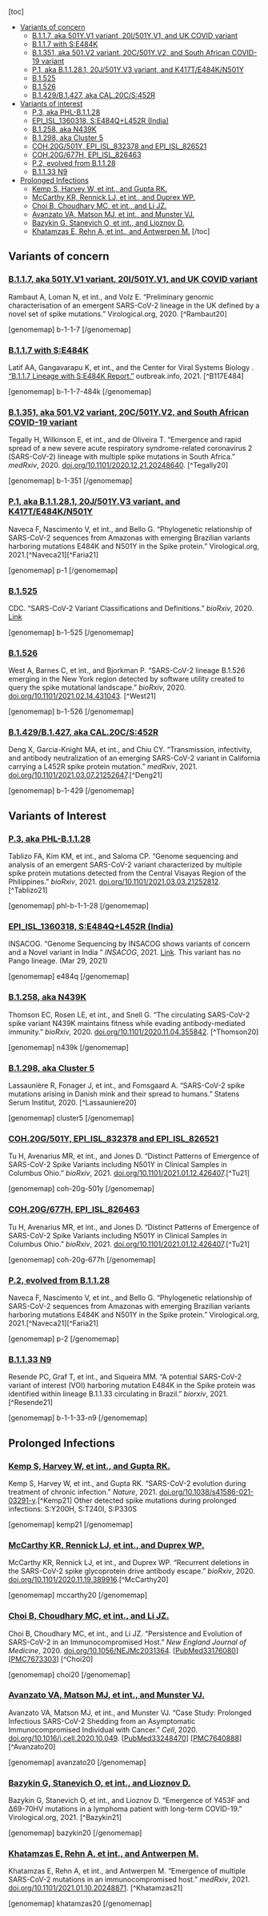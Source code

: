 [toc]
- [Variants of concern](#variants.of.concern)
  - [B.1.1.7, aka 501Y.V1 variant, 20I/501Y.V1, and UK COVID variant](#sec_b-1-1-7)
  - [B.1.1.7 with S:E484K](#sec_b-1-1-7-484k)
  - [B.1.351, aka 501.V2 variant, 20C/501Y.V2, and South African COVID-19 variant](#sec_b-1-351)
  - [P.1, aka B.1.1.28.1, 20J/501Y.V3 variant, and K417T/E484K/N501Y](#sec_p-1)
  - [B.1.525](#sec_b-1-525)
  - [B.1.526](#sec_b-1-526)
  - [B.1.429/B.1.427, aka CAL.20C/S:452R](#sec_b-1-429)
- [Variants of interest](#variants.of.interest)
  - [P.3, aka PHL-B.1.1.28](#sec_phl-b-1-1-28)
  - [EPI_ISL_1360318, S:E484Q+L452R (India)](#sec_e484q)
  - [B.1.258, aka N439K](#sec_n439k)
  - [B.1.298, aka Cluster 5](#sec_cluster5)
  - [COH.20G/501Y, EPI_ISL_832378 and EPI_ISL_826521](#sec_coh-20g-501y)
  - [COH.20G/677H, EPI_ISL_826463](#sec_coh-20g-677h)
  - [P.2, evolved from B.1.1.28](#sec_p-2)
  - [B.1.1.33 N9](#sec_b-1-1-33-n9)
- [Prolonged Infections](#prolonged.infections)
  - [Kemp S, Harvey W, et int., and Gupta RK.](#sec_kemp21)
  - [McCarthy KR, Rennick LJ, et int., and Duprex WP.](#sec_mccarthy20)
  - [Choi B, Choudhary MC, et int., and Li JZ.](#sec_choi20)
  - [Avanzato VA, Matson MJ, et int., and Munster VJ.](#sec_avanzato20)
  - [Bazykin G, Stanevich O, et int., and Lioznov D.](#sec_bazykin20)
  - [Khatamzas E, Rehn A, et int., and Antwerpen M.](#sec_khatamzas20)
[/toc]

<div style="clear: both; height: 0;" />

## Variants of concern

<!-- B.1.1.7 -->
<section id="sec_b-1-1-7" class="figure-section compact">

<div class="figure-caption">

### [B.1.1.7, aka 501Y.V1 variant, 20I/501Y.V1, and UK COVID variant](#sec_b-1-1-7)

Rambaut A, Loman N, et int., and Volz E. “Preliminary genomic characterisation of an emergent SARS-CoV-2 lineage in the UK defined by a novel set of spike mutations.” Virological.org, 2020. [^Rambaut20]

</div>

<div class="figure-image" style="min-width: 61.8%;">

[genomemap]
b-1-1-7
[/genomemap]

</div>

</section>

<!-- B.1.1.7 E484K-->
<section id="sec_b-1-1-7-484k" class="figure-section compact">

<div class="figure-caption">

### [B.1.1.7 with S:E484K](#sec_b-1-1-7-484k)

Latif AA, Gangavarapu K, et int., and the Center for Viral Systems Biology . [“B.1.1.7 Lineage with S:E484K Report.”](https://outbreak.info/situation-reports?country=United%20Kingdom&country=United%20States&division=California&pango=B.1.1.7&muts=S%3AE484K&selected=United%20States&selectedType=country) outbreak.info, 2021. [^B117E484]

</div>

<div class="figure-image" style="min-width: 61.8%;">

[genomemap]
b-1-1-7-484k
[/genomemap]

</div>

</section>

<!-- B.1.351 -->
<section id="sec_b-1-351" class="figure-section compact">

<div class="figure-caption">

### [B.1.351, aka 501.V2 variant, 20C/501Y.V2, and South African COVID-19 variant](#sec_b-1-351)

Tegally H, Wilkinson E, et int., and de Oliveira T. “Emergence and rapid spread of a new severe acute respiratory syndrome-related coronavirus 2 (SARS-CoV-2) lineage with multiple spike mutations in South Africa.” _medRxiv_, 2020. [doi.org/10.1101/2020.12.21.20248640](https://doi.org/10.1101/2020.12.21.20248640). [^Tegally20]

</div>

<div class="figure-image" style="min-width: 61.8%;">

[genomemap]
b-1-351
[/genomemap]

</div>

</section>

<!-- P.1 -->
<section id="sec_p-1" class="figure-section compact">

<div class="figure-caption">

### [P.1, aka B.1.1.28.1, 20J/501Y.V3 variant, and K417T/E484K/N501Y](#sec_p-1)

Naveca F, Nascimento V, et int., and Bello G. “Phylogenetic relationship of SARS-CoV-2 sequences from Amazonas with emerging Brazilian variants harboring mutations E484K and N501Y in the Spike protein.” Virological.org, 2021.[^Naveca21][^Faria21]

</div>

<div class="figure-image" style="min-width: 61.8%;">

[genomemap]
p-1
[/genomemap]

</div>

</section>

<!-- B.1.525 -->
<section id="sec_b-1-525" class="figure-section compact">

<div class="figure-caption">

### [B.1.525](#sec_b-1-525)

CDC. “SARS-CoV-2 Variant Classifications and Definitions.” _bioRxiv_, 2020. [Link](https://www.cdc.gov/coronavirus/2019-ncov/cases-updates/variant-surveillance/variant-info.html#Interest)

</div>

<div class="figure-image" style="min-width: 61.8%;">

[genomemap]
b-1-525
[/genomemap]

</div>

</section>

<!-- B.1.526 -->
<section id="sec_b-1-526" class="figure-section compact">

<div class="figure-caption">

### [B.1.526](#sec_b-1-526)

West A, Barnes C, et int., and Bjorkman P. “SARS-CoV-2 lineage B.1.526 emerging in the New York region detected by software utility created to query the spike mutational landscape.” _bioRxiv_, 2020. [doi.org/10.1101/2021.02.14.431043](https://doi.org/10.1101/2021.02.14.431043). [^West21]

</div>

<div class="figure-image" style="min-width: 61.8%;">

[genomemap]
b-1-526
[/genomemap]

</div>

</section>

<!-- b-1-429 -->
<section id="sec_b-1-429" class="figure-section compact">

<div class="figure-caption">

### [B.1.429/B.1.427, aka CAL.20C/S:452R](#sec_b-1-429)

Deng X, Garcia-Knight MA, et int., and Chiu CY. “Transmission, infectivity, and antibody neutralization of an emerging SARS-CoV-2 variant in California carrying a L452R spike protein mutation.” _medRxiv_, 2021. [doi.org/10.1101/2021.03.07.21252647](https://doi.org/10.1101/2021.03.07.21252647).[^Deng21]

</div>

<div class="figure-image" style="min-width: 61.8%;">

[genomemap]
b-1-429
[/genomemap]

</div>

</section>

## Variants of Interest

<!-- PHL-B.1.1.28 -->
<section id="sec_phl-b-1-1-28" class="figure-section compact">

<div class="figure-caption">

### [P.3, aka PHL-B.1.1.28](#phl-b-1-1-28)

Tablizo FA, Kim KM, et int., and Saloma CP. “Genome sequencing and analysis of an emergent SARS-CoV-2 variant characterized by multiple spike protein mutations detected from the Central Visayas Region of the Philippines.” _bioRxiv_, 2021. [doi.org/10.1101/2021.03.03.21252812](https://doi.org/10.1101/2021.03.03.21252812
). [^Tablizo21]

</div>

<div class="figure-image" style="min-width: 61.8%;">

[genomemap]
phl-b-1-1-28
[/genomemap]

</div>

</section>

<!-- India E484Q -->
<section id="sec_e484q" class="figure-section compact">

<div class="figure-caption">

### [EPI_ISL_1360318, S:E484Q+L452R (India)](#sec_e484q)

INSACOG. “Genome Sequencing by INSACOG shows variants of concern and a Novel variant in India
” _INSACOG_, 2021. [Link](https://pib.gov.in/PressReleaseIframePage.aspx?PRID=1707177
). This variant has no Pango lineage. (Mar 29, 2021)

</div>

<div class="figure-image" style="min-width: 61.8%;">

[genomemap]
e484q
[/genomemap]

</div>

</section>

<!-- B.1.258 -->
<section id="sec_n439k" class="figure-section compact">

<div class="figure-caption">

### [B.1.258, aka N439K](#sec_n439k)

Thomson EC, Rosen LE, et int., and Snell G. “The circulating SARS-CoV-2 spike variant N439K maintains fitness while evading antibody-mediated immunity.” _bioRxiv_, 2020. [doi.org/10.1101/2020.11.04.355842](https://doi.org/10.1101/2020.11.04.355842). [^Thomson20]

</div>

<div class="figure-image" style="min-width: 61.8%;">

[genomemap]
n439k
[/genomemap]

</div>

</section>

<!-- Cluster 5 -->
<section id="sec_cluster5" class="figure-section compact">

<div class="figure-caption">

### [B.1.298, aka Cluster 5](#sec_cluster5)
Lassaunière R, Fonager J, et int., and Fomsgaard A. “SARS-CoV-2 spike mutations arising in Danish mink and their spread to humans.” Statens Serum Institut, 2020. [^Lassauniere20]

</div>

<div class="figure-image" style="min-width: 61.8%;">

[genomemap]
cluster5
[/genomemap]

</div>

</section>

<!-- COH.20G/501Y -->
<section id="sec_coh-20g-501y" class="figure-section compact">

<div class="figure-caption">

### [COH.20G/501Y, EPI_ISL_832378 and EPI_ISL_826521](#sec_coh-20g-501y)
Tu H, Avenarius MR, et int., and Jones D. “Distinct Patterns of Emergence of SARS-CoV-2 Spike Variants including N501Y in Clinical Samples in Columbus Ohio.” _bioRxiv_, 2021. [doi.org/10.1101/2021.01.12.426407](https://doi.org/10.1101/2021.01.12.426407).[^Tu21]

</div>

<div class="figure-image" style="min-width: 61.8%;">

[genomemap]
coh-20g-501y
[/genomemap]

</div>

</section>

<!-- COH.20G/677H -->
<section id="sec_coh-20g-677h" class="figure-section compact">

<div class="figure-caption">

### [COH.20G/677H, EPI_ISL_826463](#sec_coh-20g-677h)

Tu H, Avenarius MR, et int., and Jones D. “Distinct Patterns of Emergence of SARS-CoV-2 Spike Variants including N501Y in Clinical Samples in Columbus Ohio.” _bioRxiv_, 2021. [doi.org/10.1101/2021.01.12.426407](https://doi.org/10.1101/2021.01.12.426407).[^Tu21]


</div>

<div class="figure-image" style="min-width: 61.8%;">

[genomemap]
coh-20g-677h
[/genomemap]

</div>

</section>

<!-- P.2 -->
<section id="sec_p-2" class="figure-section compact">

<div class="figure-caption">

### [P.2, evolved from B.1.1.28](#sec_p-2)
Naveca F, Nascimento V, et int., and Bello G. “Phylogenetic relationship of SARS-CoV-2 sequences from Amazonas with emerging Brazilian variants harboring mutations E484K and N501Y in the Spike protein.” Virological.org, 2021.[^Naveca21][^Faria21]

</div>

<div class="figure-image" style="min-width: 61.8%;">

[genomemap]
p-2
[/genomemap]

</div>

</section>

<!-- B.1.1.35 N9 -->
<section id="sec_b-1-1-33-n9" class="figure-section compact">

<div class="figure-caption">

### [B.1.1.33 N9](#sec_b-1-1-33-n9)
Resende PC, Graf T, et int., and Siqueira MM. “A potential SARS-CoV-2 variant of interest (VOI) harboring mutation E484K in the Spike protein was identified within lineage B.1.1.33 circulating in Brazil.” _biorxiv_, 2021.[^Resende21]

</div>

<div class="figure-image" style="min-width: 61.8%;">

[genomemap]
b-1-1-33-n9
[/genomemap]

</div>

</section>

## Prolonged Infections

<!-- Kemp S -->
<section id="sec_kemp21" class="figure-section compact">

<div class="figure-caption">

### [Kemp S, Harvey W, et int., and Gupta RK.](#sec_kemp21)

Kemp S, Harvey W, et int., and Gupta RK. “SARS-CoV-2 evolution during treatment of chronic infection.” _Nature_, 2021. [doi.org/10.1038/s41586-021-03291-y](https://doi.org/10.1038/s41586-021-03291-y).[^Kemp21] Other detected spike mutations during prolonged infections: S:Y200H, S:T240I, S:P330S

</div>

<div class="figure-image" style="min-width: 61.8%;">

[genomemap]
kemp21
[/genomemap]

</div>

</section>

<!-- McCarthy -->
<section id="sec_mccarthy20" class="figure-section compact">

<div class="figure-caption">

### [McCarthy KR, Rennick LJ, et int., and Duprex WP.](#sec_mccarthy20)

McCarthy KR, Rennick LJ, et int., and Duprex WP. “Recurrent deletions in the SARS-CoV-2 spike glycoprotein drive antibody escape.” _bioRxiv_, 2020. [doi.org/10.1101/2020.11.19.389916](https://doi.org/10.1101/2020.11.19.389916).[^McCarthy20]

</div>

<div class="figure-image" style="min-width: 61.8%;">

[genomemap]
mccarthy20
[/genomemap]

</div>

</section>

<!-- Choi B -->
<section id="sec_choi20" class="figure-section compact">

<div class="figure-caption">

### [Choi B, Choudhary MC, et int., and Li JZ.](#sec_choi20)

Choi B, Choudhary MC, et int., and Li JZ. “Persistence and Evolution of SARS-CoV-2 in an Immunocompromised Host.” _New England Journal of Medicine_, 2020. [doi.org/10.1056/NEJMc2031364](https://doi.org/10.1056/NEJMc2031364). \[[PubMed33176080](https://www.ncbi.nlm.nih.gov/pubmed/33176080/)\] \[[PMC7673303](https://www.ncbi.nlm.nih.gov/pmc/articles/PMC7673303/)\] [^Choi20]

</div>

<div class="figure-image" style="min-width: 61.8%;">

[genomemap]
choi20
[/genomemap]

</div>

</section>

<!-- Avanzato VA -->
<section id="sec_avanzato20" class="figure-section compact">

<div class="figure-caption">

### [Avanzato VA, Matson MJ, et int., and Munster VJ.](#sec_avanzato20)

Avanzato VA, Matson MJ, et int., and Munster VJ. “Case Study: Prolonged Infectious SARS-CoV-2 Shedding from an Asymptomatic Immunocompromised Individual with Cancer.” _Cell_, 2020. [doi.org/10.1016/j.cell.2020.10.049](https://doi.org/10.1016/j.cell.2020.10.049). \[[PubMed33248470](https://www.ncbi.nlm.nih.gov/pubmed/33248470/)\] \[[PMC7640888](https://www.ncbi.nlm.nih.gov/pmc/articles/PMC7640888/)\] [^Avanzato20]

</div>

<div class="figure-image" style="min-width: 61.8%;">

[genomemap]
avanzato20
[/genomemap]

</div>

</section>

<!-- Bazykin G -->
<section id="sec_bazykin20" class="figure-section compact">

<div class="figure-caption">

### [Bazykin G, Stanevich O, et int., and Lioznov D.](#sec_bazykin20)

Bazykin G, Stanevich O, et int., and Lioznov D. “Emergence of Y453F and Δ69-70HV mutations in a lymphoma patient with long-term COVID-19.” Virological.org, 2021. [^Bazykin21]

</div>

<div class="figure-image" style="min-width: 61.8%;">

[genomemap]
bazykin20
[/genomemap]

</div>

</section>

<!-- Khatamzas E -->
<section id="sec_khatamzas20" class="figure-section compact">

<div class="figure-caption">

### [Khatamzas E, Rehn A, et int., and Antwerpen M.](#sec_khatamzas20)

Khatamzas E, Rehn A, et int., and Antwerpen M. “Emergence of multiple SARS-CoV-2 mutations in an immunocompromised host.” _medRxiv_, 2021. [doi.org/10.1101/2021.01.10.20248871](https://doi.org/10.1101/2021.01.10.20248871). [^Khatamzas21]

</div>


<div class="figure-image" style="min-width: 61.8%;">

[genomemap]
khatamzas20
[/genomemap]

</div>

</section>
